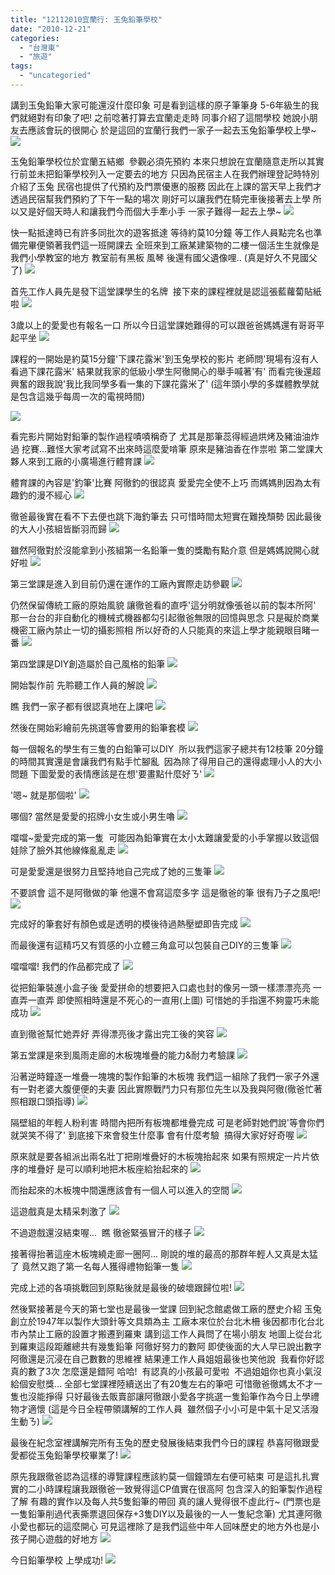 ```yaml
---
title: "12112010宜蘭行: 玉兔鉛筆學校"
date: "2010-12-21"
categories: 
  - "台灣東"
  - "旅遊"
tags: 
  - "uncategoried"
---
```


講到玉兔鉛筆大家可能還沒什麼印象 可是看到這樣的原子筆筆身 5-6年級生的我們就絕對有印象了吧! 之前唸著打算去宜蘭走走時 同事介紹了這間學校 她說小朋友去應該會玩的很開心 於是這回的宜蘭行我們一家子一起去玉兔鉛筆學校上學~ ![](images/5265530250_2eb9d9fa09.jpg)

玉兔鉛筆學校位於宜蘭五結鄉  參觀必須先預約 本來只想說在宜蘭隨意走所以其實行前並未把鉛筆學校列入一定要去的地方 只因為民宿主人在我們辦理登記時特別介紹了玉兔 民宿也提供了代預約及門票優惠的服務 因此在上課的當天早上我們才透過民宿幫我們預約了下午一點的場次 剛好可以讓我們在騎完車後接著去上學 所以又是好個天時人和讓我們今而個大手牽小手 一家子難得一起去上學~ ![](images/5265512134_f950389e02.jpg) 

快一點抵達時已有許多同批次的遊客抵達 等待約莫10分鐘 等工作人員點完名也準備完畢便領著我們這一班開課去 全班來到工廠某建築物的二樓一個活生生就像是我們小學教室的地方 教室前有黑板 風琴 後還有國父遺像哩.. (真是好久不見國父了) ![](images/5265528554_55eb6d78d9.jpg)

首先工作人員先是發下這堂課學生的名牌  接下來的課程裡就是認這張藍蘿蔔貼紙啦 ![](images/5265529726_c452c42c6f.jpg)

3歲以上的愛愛也有報名一口 所以今日這堂課她難得的可以跟爸爸媽媽還有哥哥平起平坐 ![](images/5265529424_1601656d25.jpg)

課程的一開始是約莫15分鐘'下課花露米'到玉兔學校的影片 老師問'現場有沒有人看過下課花露米' 結果就我家的低級小學生阿徹開心的舉手喊著'有' 而看完後還超興奮的跟我說'我比我同學多看一集的下課花露米了' (這年頭小學的多媒體教學就是包含這幾乎每周一次的電視時間)

![](images/5265529056_3b2def9510.jpg)

看完影片開始對鉛筆的製作過程嘖嘖稱奇了 尤其是那筆蕊得經過烘烤及豬油油炸過 挖賽...難怪大家考試寫不出來時這麼愛啃筆 原來是豬油香在作祟啦 第二堂課大夥人來到工廠的小廣場進行體育課 ![](images/5265527988_403d600c75.jpg)

體育課的內容是'釣筆'比賽 阿徹釣的很認真 愛愛完全使不上巧 而媽媽則因為太有趣釣的漫不經心 ![](images/5265527630_d322c5b340.jpg)

徹爸最後實在看不下去便也跳下海釣筆去 只可惜時間太短實在難挽頹勢 因此最後的大人小孩組皆斷羽而歸 ![](images/5264920325_884ffb07ac.jpg)

雖然阿徹對於沒能拿到小孩組第一名鉛筆一隻的獎勵有點介意 但是媽媽說開心就好啦 ![](images/5265526196_572fda0dfa.jpg)

第三堂課是進入到目前仍還在運作的工廠內實際走訪參觀 ![](images/5264923199_98aa496e0d.jpg)

仍然保留傳統工廠的原始風貌 讓徹爸看的直呼'這分明就像張爸以前的製本所阿' 那一台台的非自動化的機械式機器都勾引起徹爸無限的回憶與思念 只是礙於商業機密工廠內禁止一切的攝影照相 所以好奇的人只能真的來這上學才能親眼目睹一番 ![](images/5265525852_a24e61bdf6.jpg)

第四堂課是DIY創造屬於自己風格的鉛筆 ![](images/5265525418_000dc7b38c.jpg)

開始製作前 先聆聽工作人員的解說 ![](images/5264918061_e067277d08.jpg)

瞧 我們一家子都有很認真地在上課吧 ![](images/5265524818_d2a5ef0db7.jpg)

然後在開始彩繪前先挑選等會要用的鉛筆套模 ![](images/5264917483_2e1def49f9.jpg)

每一個報名的學生有三隻的白鉛筆可以DIY  所以我們這家子總共有12枝筆 20分鐘的時間其實還是會讓我們有點手忙腳亂  因為除了得用自己的還得處理小人的大小問題 下圖愛愛的表情應該是在想'要畫點什麼好ㄋ' ![](images/5264917177_3a5b51d1d2.jpg)

'嗯~ 就是那個啦' ![](images/5264916909_7dc5843d7c.jpg)

哪個? 當然是愛愛的招牌小女生或小男生嚕 ![](images/5264916697_fdca293749.jpg)

噹噹~愛愛完成的第一隻  可能因為鉛筆實在太小太難讓愛愛的小手掌握以致這個娃除了臉外其他線條亂亂走 ![](images/5265523390_a897a70958.jpg)

可是愛愛還是很努力且堅持地自己完成了她的三隻筆 ![](images/5265523002_2b02faaf55.jpg)

不要誤會 這不是阿徹做的筆 他還不會寫這麼多字 這是徹爸的筆 很有乃子之風吧! ![](images/5264916507_151972ee41.jpg)

完成好的筆套好有顏色或是透明的模後待過熱壓塑即告完成 ![](images/5265522806_f379749aa9.jpg)

而最後還有這精巧又有質感的小立體三角盒可以包裝自己DIY的三隻筆 ![](images/5265522028_1d50c0bf0c.jpg)

噹噹噹! 我們的作品都完成了 ![](images/5265520996_fd3cc3f3bf.jpg)

從把鉛筆裝進小盒子後 愛愛拼命的想要把入口處也封的像另一頭一樣漂漂亮亮 一直弄一直弄 即使照相時還是不死心的一直用(上圖) 可惜她的手指還不夠靈巧未能成功 ![](images/5265519878_3ab3418ab8.jpg)

直到徹爸幫忙她弄好 弄得漂亮後才露出完工後的笑容 ![](images/5264912455_516f4b4cce.jpg)

第五堂課是來到風雨走廊的木板塊堆疊的能力&耐力考驗課 ![](images/5264911383_2891e96c13.jpg)

沿著逆時鐘逐一堆疊一塊塊的製作鉛筆的木板塊 我們這一組除了我們一家子外還有一對老婆大腹便便的夫妻 因此實際戰鬥力只有那位先生以及我與阿徹(徹爸忙著照相跟口頭指導) ![](images/5265517582_68740196cd.jpg)

隔壁組的年輕人粉利害 時間內把所有板塊都堆疊完成 可是老師對她們說'等會你們就哭笑不得了' 到底接下來會發生什麼事 會有什麼考驗  搞得大家好好奇喔 ![](images/5265517034_4540b98ae3.jpg)

原來就是要各組派出兩名壯丁把剛堆疊好的木板塊抬起來 如果有照規定一片片依序的堆疊好 是可以順利地把木板座給抬起來的 ![](images/5264909707_16ac15634f.jpg)

而抬起來的木板塊中間還應該會有一個人可以進入的空間 ![](images/5264909385_a23338fd4e.jpg)

這遊戲真是太精采刺激了 ![](images/5265516068_9b40cbaf41.jpg)

不過遊戲還沒結束喔...  瞧 徹爸緊張冒汗的樣子 ![](images/5265515522_c146532b26.jpg)

接著得抬著這座木板塊繞走廊一圈阿... 剛說的堆的最高的那群年輕人又真是太猛了 竟然又跑了第一名每人獲得禮物鉛筆一隻 ![](images/5265514708_bef37586e0.jpg)

完成上述的各項挑戰回到原點後就是最後的破壞跟歸位啦! ![](images/5265514158_4f5c6e2c0f.jpg)

然後緊接著是今天的第七堂也是最後一堂課 回到紀念館處做工廠的歷史介紹 玉兔創立於1947年以製作大頭針等文具類為主 工廠本來位於台北木柵 後因都市化台北市內禁止工廠的設置才搬遷到羅東 講到這工作人員問了在場小朋友 地圖上從台北到羅東這段距離總共有幾隻鉛筆 阿徹好努力的數阿 即使後面的大人早已說出數字阿徹還是沉浸在自己數數的思維裡 結果連工作人員姐姐最後也笑他說  我看你好認真的數了3次 怎麼還是錯阿 哈哈!  有認真的小孩最可愛啦  不過姐姐你也真小氣沒給個安慰獎... 全部七堂課裡陸續送出了有20隻左右的筆吧 可惜徹爸徹媽太不才一隻也沒能掙得 只好最後去販賣部讓阿徹跟小愛各字挑選一隻鉛筆作為今日上學禮物才適懷 (這是今日全程帶領講解的工作人員  雖然個子小小可是中氣十足又活潑生動ㄋ) ![](images/5265513438_d558ec4a40.jpg)

最後在紀念室裡講解完所有玉兔的歷史發展後結束我們今日的課程 恭喜阿徹跟愛愛都從玉兔鉛筆學校畢業了! ![](images/5265512844_1572530cf8.jpg)

原先我跟徹爸認為這樣的導覽課程應該約莫一個鐘頭左右便可結束 可是這扎扎實實的二小時課程讓我跟徹爸一致覺得這CP值實在很高阿 包含深入的鉛筆製作過程了解 有趣的實作以及每人共5隻鉛筆的帶回 真的讓人覺得很不虛此行~ (門票也是一隻鉛筆削過代表撕票退回保存+3隻DIY以及最後的一人一隻紀念筆) 尤其連阿徹小愛也都玩的這麼開心 可見這裡除了是我們這些中年人回味歷史的地方外也是小孩子開心遊戲的好地方 ![](images/5264913273_c9a50e5992.jpg)

今日鉛筆學校 上學成功! ![](images/5264907819_54267453f7.jpg)
